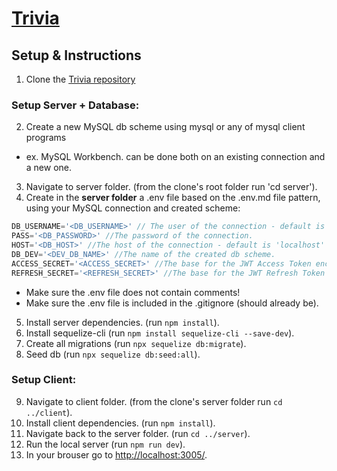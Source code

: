 # [Trivia](https://silken-avatar-312712.ey.r.appspot.com)

## Setup & Instructions
1. Clone the [Trivia repository](https://github.com/DGorgula/trivia)
### Setup Server + Database:
2. Create a new MySQL db scheme using mysql or any of mysql client programs
 - ex. MySQL Workbench. can be done both on an existing connection and a new one.
3. Navigate to server folder. (from the clone's root folder run 'cd server').
4. Create in the <b>server folder</b> a .env file based on the .env.md file pattern, using your MySQL connection and created scheme:

  ```javascript
  DB_USERNAME='<DB_USERNAME>' // The user of the connection - default is 'root'.
  PASS='<DB_PASSWORD>' //The password of the connection.
  HOST='<DB_HOST>' //The host of the connection - default is 'localhost' or '127.0.0.1'.
  DB_DEV='<DEV_DB_NAME>' //The name of the created db scheme.
  ACCESS_SECRET='<ACCESS_SECRET>' //The base for the JWT Access Token encryption. Should not be empty.
  REFRESH_SECRET='<REFRESH_SECRET>' //The base for the JWT Refresh Token encryption. Should not be empty.
  ```
   - Make sure the .env file does not contain comments!
   - Make sure the .env file is included in the .gitignore (should already be).
5. Install server dependencies. (run `npm install`).
6. Install sequelize-cli (run `npm install sequelize-cli --save-dev`).
7. Create all migrations (run `npx sequelize db:migrate`). 
8. Seed db (run `npx sequelize db:seed:all`).

### Setup Client:
9. Navigate to client folder. (from the clone's server folder run `cd ../client`).
10. Install client dependencies. (run `npm install`).
11. Navigate back to the server folder. (run `cd ../server`).
12. Run the local server (run `npm run dev`).
13. In your brouser go to [http://localhost:3005/](http://localhost:3005).

